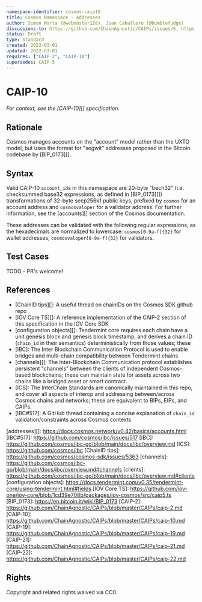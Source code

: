 ```yaml
---
namespace-identifier: cosmos-caip10
title: Cosmos Namespace - Addresses
author: Simon Warta (@webmaster128), Juan Caballero (@bumblefudge)
discussions-to: https://github.com/ChainAgnostic/CAIPs/issues/5, https://github.com/ChainAgnostic/CAIPs/issues/6, https://github.com/ChainAgnostic/CAIPs/pull/1
status: Draft
type: Standard
created: 2022-03-01
updated: 2022-03-01
requires: ["CAIP-2", "CAIP-10"]
supersedes: CAIP-5
---
```


# CAIP-10

*For context, see the [CAIP-10][] specification.*

## Rationale

Cosmos manages accounts on the "account" model rather than the UXTO model, but
uses the format for "segwit" addresses proposed in the Bitcoin codebase by
[BIP_0173][]. 

## Syntax

Valid CAIP-10 `account_id`s in this namespace are 20-byte "bech32"
(i.e. checksummed base32 expressions, as defined in [BIP_0173][])
transformations of 32-byte secp256k1 public keys, prefixed by `cosmos` for an
account address and `cosmosvaloper` for a validator address. For further
information, see the [accounts][] section of the Cosmos documentation.

These addresses can be validated with the following regular expressions, as the
hexadecimals are normalized to lowercase: `cosmos[0-9a-f]{32}` for wallet
addresses, `cosmosvaloper[0-9a-f]{32}` for validators.

## Test Cases

TODO - PR's welcome!

## References

- [ChainID tips][]: A useful thread on chainIDs on the Cosmos SDK github repo
- [IOV Core TS][]: A reference implementation of the CAIP-2 section of this specification in the IOV Core SDK
- [configuration objects][]: Tendermint core requires each chain have a unit
      genesis block and genesis block timestamp, and derives a chain ID
      (`chain_id` in their semantics) deterministically from those values; these
- [IBC]: The Inter Blockchain Communication Protocol is used to enable bridges and multi-chain compatibility between Tendermint chains
- [channels][]: The Inter-Blockchain Communication protocol establishes
      persistent "channels" between the clients of independent Cosmos-based
      blockchains; these can maintain state for assets across two chains like a
      bridged asset or smart contract.
- [ICS]: The InterChain Standards are canonically maintained in this repo, and
      cover all aspects of interop and addressing between/across Cosmos chains
      and networks; these are equivalent to BIPs, EIPs, and CAIPs.
- [IBC#517]: A GitHub thread containing a concise explanation of `chain_id` validation/constraints across Cosmos contexts 

[addresses][]: https://docs.cosmos.network/v0.42/basics/accounts.html
[IBC#517]: https://github.com/cosmos/ibc/issues/517
[IBC]: https://github.com/cosmos/ibc-go/blob/main/docs/ibc/overview.md
[ICS]: https://github.com/cosmos/ibc
[ChainID tips]: https://github.com/cosmos/cosmos-sdk/issues/5363
[channels]: https://github.com/cosmos/ibc-go/blob/main/docs/ibc/overview.md#channels
[clients]: https://github.com/cosmos/ibc-go/blob/main/docs/ibc/overview.md#clients
[configuration objects]: https://docs.tendermint.com/v0.35/tendermint-core/using-tendermint.html#fields
[IOV Core TS]: https://github.com/iov-one/iov-core/blob/1cd39e708b/packages/iov-cosmos/src/caip5.ts
[BIP_0173]: https://en.bitcoin.it/wiki/BIP_0173
[CAIP-2]: https://github.com/ChainAgnostic/CAIPs/blob/master/CAIPs/caip-2.md
[CAIP-10]: https://github.com/ChainAgnostic/CAIPs/blob/master/CAIPs/caip-10.md
[CAIP-19]: https://github.com/ChainAgnostic/CAIPs/blob/master/CAIPs/caip-19.md
[CAIP-21]: https://github.com/ChainAgnostic/CAIPs/blob/master/CAIPs/caip-21.md
[CAIP-22]: https://github.com/ChainAgnostic/CAIPs/blob/master/CAIPs/caip-22.md

## Rights

Copyright and related rights waived via CC0.